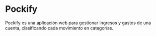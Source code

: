 # Pockify
Pockify es una aplicación web para gestionar ingresos y gastos de una cuenta, clasificando cada movimiento en categorías.
